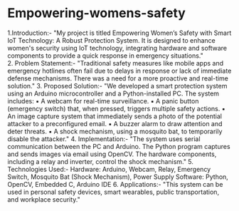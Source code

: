 # Empowering-womens-safety
1.Introduction:-
"My project is titled Empowering Women’s Safety with Smart IoT Technology: A Robust Protection System. It is designed to enhance women's security using IoT technology, integrating hardware and software components to provide a quick response in emergency situations."<br>
2. Problem Statement:-
"Traditional safety measures like mobile apps and emergency hotlines often fail due to delays in response or lack of immediate defense mechanisms. There was a need for a more proactive and real-time solution."
3. Proposed Solution:-
"We developed a smart protection system using an Arduino microcontroller and a Python-installed PC. The system includes:
▪ A webcam for real-time surveillance.
▪ A panic button (emergency switch) that, when pressed, triggers multiple safety actions.
▪ An image capture system that immediately sends a photo of the potential attacker to a preconfigured email.
▪ A buzzer alarm to draw attention and deter threats.
▪ A shock mechanism, using a mosquito bat, to temporarily disable the attacker."
4. Implementation:-
"The system uses serial communication between the PC and Arduino. The Python program captures and sends images via email using OpenCV. The hardware components, including a relay and inverter, control the shock mechanism."
5. Technologies Used:-
Hardware: Arduino, Webcam, Relay, Emergency Switch, Mosquito Bat (Shock Mechanism), Power Supply
Software: Python, OpenCV, Embedded C, Arduino IDE
6. Applications:-
"This system can be used in personal safety devices, smart wearables, public transportation, and workplace security."
